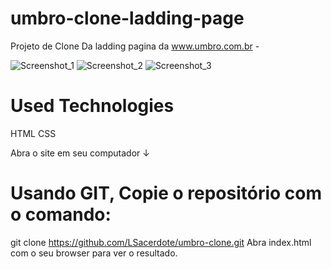 # umbro-clone-ladding-page
Projeto de Clone Da ladding pagina da www.umbro.com.br -

![Screenshot_1](https://user-images.githubusercontent.com/107942374/211093839-686243a7-b3cb-4f95-930e-a8ff7c841f36.png)
![Screenshot_2](https://user-images.githubusercontent.com/107942374/211093841-f6d20f80-84c8-4002-a816-3ed20679f36e.png)
![Screenshot_3](https://user-images.githubusercontent.com/107942374/211093848-bf133beb-ae46-4180-80ed-c9761f1f4410.png)


# Used Technologies
HTML
CSS

 
Abra o site em seu computador  ↓
# Usando GIT, Copie o repositório com o comando:

git clone https://github.com/LSacerdote/umbro-clone.git
Abra index.html com o seu browser para ver o resultado.
